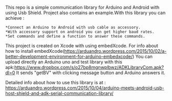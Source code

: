 This repo is a simple communication library for Arduino and Android with using Usb Shield.
Project also contains an example.With this library you can achieve :

	*Connect an Arduino to Android with usb cable as accessory.
	*With accessory support on android you can get higher baud rates.
	*Set commands and define a function to answer these commands.
	
This project is created on Xcode with using embedXcode.
For info about how to install embedXcode(https://arduandro.wordpress.com/2015/10/02/a-better-development-environment-for-arduino-embedxcode/)
You can upload directly an Arduino uno and test library with this apk:https://www.dropbox.com/s/o27bp8mgnwplbwz/ADKLibraryCom.apk?dl=0
It sends "getBV" with clicking message button and Arduino answers it.
  
Detailed info about how to use this library is at : https://arduandro.wordpress.com/2015/10/04/arduino-meets-android-usb-host-shield-and-adk-serial-communication-library/